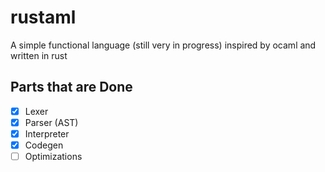 # rustaml

A simple functional language (still very in progress) inspired by ocaml and written in rust


## Parts that are Done
- [x] Lexer
- [x] Parser (AST)
- [x] Interpreter
- [x] Codegen
- [ ] Optimizations